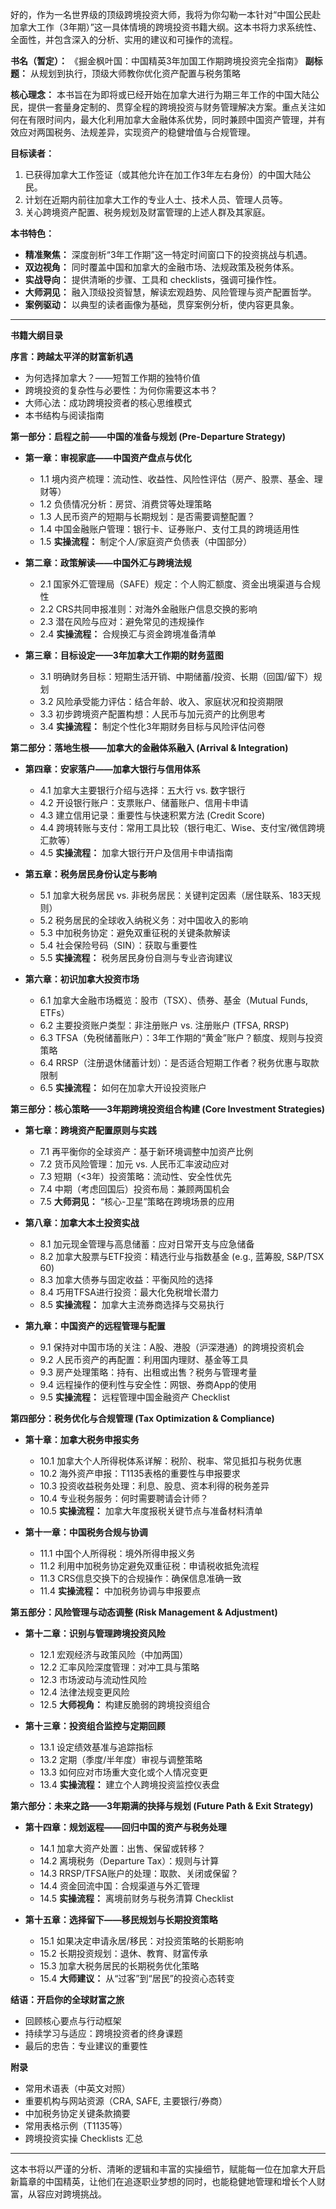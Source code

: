 好的，作为一名世界级的顶级跨境投资大师，我将为你勾勒一本针对“中国公民赴加拿大工作（3年期）”这一具体情境的跨境投资书籍大纲。这本书将力求系统性、全面性，并包含深入的分析、实用的建议和可操作的流程。

**书名（暂定）：** 《掘金枫叶国：中国精英3年加国工作期跨境投资完全指南》
**副标题：** 从规划到执行，顶级大师教你优化资产配置与税务策略

**核心理念：** 本书旨在为即将或已经开始在加拿大进行为期三年工作的中国大陆公民，提供一套量身定制的、贯穿全程的跨境投资与财务管理解决方案。重点关注如何在有限时间内，最大化利用加拿大金融体系优势，同时兼顾中国资产管理，并有效应对两国税务、法规差异，实现资产的稳健增值与合规管理。

**目标读者：**
1.  已获得加拿大工作签证（或其他允许在加工作3年左右身份）的中国大陆公民。
2.  计划在近期内前往加拿大工作的专业人士、技术人员、管理人员等。
3.  关心跨境资产配置、税务规划及财富管理的上述人群及其家庭。

**本书特色：**
*   **精准聚焦：** 深度剖析“3年工作期”这一特定时间窗口下的投资挑战与机遇。
*   **双边视角：** 同时覆盖中国和加拿大的金融市场、法规政策及税务体系。
*   **实战导向：** 提供清晰的步骤、工具和 checklists，强调可操作性。
*   **大师洞见：** 融入顶级投资智慧，解读宏观趋势、风险管理与资产配置哲学。
*   **案例驱动：** 以典型的读者画像为基础，贯穿案例分析，使内容更具象。

---

**书籍大纲目录**

**序言：跨越太平洋的财富新机遇**
*   为何选择加拿大？——短暂工作期的独特价值
*   跨境投资的复杂性与必要性：为何你需要这本书？
*   大师心法：成功跨境投资者的核心思维模式
*   本书结构与阅读指南

**第一部分：启程之前——中国的准备与规划 (Pre-Departure Strategy)**

*   **第一章：审视家底——中国资产盘点与优化**
    *   1.1 境内资产梳理：流动性、收益性、风险性评估（房产、股票、基金、理财等）
    *   1.2 负债情况分析：房贷、消费贷等处理策略
    *   1.3 人民币资产的短期与长期规划：是否需要调整配置？
    *   1.4 中国金融账户管理：银行卡、证券账户、支付工具的跨境适用性
    *   1.5 **实操流程：** 制定个人/家庭资产负债表（中国部分）

*   **第二章：政策解读——中国外汇与跨境法规**
    *   2.1 国家外汇管理局（SAFE）规定：个人购汇额度、资金出境渠道与合规性
    *   2.2 CRS共同申报准则：对海外金融账户信息交换的影响
    *   2.3 潜在风险与应对：避免常见的违规操作
    *   2.4 **实操流程：** 合规换汇与资金跨境准备清单

*   **第三章：目标设定——3年加拿大工作期的财务蓝图**
    *   3.1 明确财务目标：短期生活开销、中期储蓄/投资、长期（回国/留下）规划
    *   3.2 风险承受能力评估：结合年龄、收入、家庭状况和投资期限
    *   3.3 初步跨境资产配置构想：人民币与加元资产的比例思考
    *   3.4 **实操流程：** 制定个性化3年期财务目标与风险评估问卷

**第二部分：落地生根——加拿大的金融体系融入 (Arrival & Integration)**

*   **第四章：安家落户——加拿大银行与信用体系**
    *   4.1 加拿大主要银行介绍与选择：五大行 vs. 数字银行
    *   4.2 开设银行账户：支票账户、储蓄账户、信用卡申请
    *   4.3 建立信用记录：重要性与快速积累方法 (Credit Score)
    *   4.4 跨境转账与支付：常用工具比较（银行电汇、Wise、支付宝/微信跨境汇款等）
    *   4.5 **实操流程：** 加拿大银行开户及信用卡申请指南

*   **第五章：税务居民身份认定与影响**
    *   5.1 加拿大税务居民 vs. 非税务居民：关键判定因素（居住联系、183天规则）
    *   5.2 税务居民的全球收入纳税义务：对中国收入的影响
    *   5.3 中加税务协定：避免双重征税的关键条款解读
    *   5.4 社会保险号码（SIN）：获取与重要性
    *   5.5 **实操流程：** 税务居民身份自测与专业咨询建议

*   **第六章：初识加拿大投资市场**
    *   6.1 加拿大金融市场概览：股市（TSX）、债券、基金（Mutual Funds, ETFs）
    *   6.2 主要投资账户类型：非注册账户 vs. 注册账户 (TFSA, RRSP)
    *   6.3 TFSA（免税储蓄账户）：3年工作期的“黄金”账户？额度、规则与投资策略
    *   6.4 RRSP（注册退休储蓄计划）：是否适合短期工作者？税务优惠与取款限制
    *   6.5 **实操流程：** 如何在加拿大开设投资账户

**第三部分：核心策略——3年期跨境投资组合构建 (Core Investment Strategies)**

*   **第七章：跨境资产配置原则与实践**
    *   7.1 再平衡你的全球资产：基于新环境调整中加资产比例
    *   7.2 货币风险管理：加元 vs. 人民币汇率波动应对
    *   7.3 短期（<3年）投资策略：流动性、安全性优先
    *   7.4 中期（考虑回国后）投资布局：兼顾两国机会
    *   7.5 **大师洞见：** “核心-卫星”策略在跨境场景的应用

*   **第八章：加拿大本土投资实战**
    *   8.1 加元现金管理与高息储蓄：应对日常开支与应急储备
    *   8.2 加拿大股票与ETF投资：精选行业与指数基金 (e.g., 蓝筹股, S&P/TSX 60)
    *   8.3 加拿大债券与固定收益：平衡风险的选择
    *   8.4 巧用TFSA进行投资：最大化免税增长潜力
    *   8.5 **实操流程：** 加拿大主流券商选择与交易执行

*   **第九章：中国资产的远程管理与配置**
    *   9.1 保持对中国市场的关注：A股、港股（沪深港通）的跨境投资机会
    *   9.2 人民币资产的再配置：利用国内理财、基金等工具
    *   9.3 房产处理策略：持有、出租或出售？税务与管理考量
    *   9.4 远程操作的便利性与安全性：网银、券商App的使用
    *   9.5 **实操流程：** 远程管理中国金融资产 Checklist

**第四部分：税务优化与合规管理 (Tax Optimization & Compliance)**

*   **第十章：加拿大税务申报实务**
    *   10.1 加拿大个人所得税体系详解：税阶、税率、常见抵扣与税务优惠
    *   10.2 海外资产申报：T1135表格的重要性与申报要求
    *   10.3 投资收益税务处理：利息、股息、资本利得的税务差异
    *   10.4 专业税务服务：何时需要聘请会计师？
    *   10.5 **实操流程：** 加拿大年度报税关键节点与准备材料清单

*   **第十一章：中国税务合规与协调**
    *   11.1 中国个人所得税：境外所得申报义务
    *   11.2 利用中加税务协定避免双重征税：申请税收抵免流程
    *   11.3 CRS信息交换下的合规操作：确保信息准确一致
    *   11.4 **实操流程：** 中加税务协调与申报要点

**第五部分：风险管理与动态调整 (Risk Management & Adjustment)**

*   **第十二章：识别与管理跨境投资风险**
    *   12.1 宏观经济与政策风险（中加两国）
    *   12.2 汇率风险深度管理：对冲工具与策略
    *   12.3 市场波动与流动性风险
    *   12.4 法律法规变更风险
    *   12.5 **大师视角：** 构建反脆弱的跨境投资组合

*   **第十三章：投资组合监控与定期回顾**
    *   13.1 设定绩效基准与追踪指标
    *   13.2 定期（季度/半年度）审视与调整策略
    *   13.3 如何应对市场重大变化或个人情况变更
    *   13.4 **实操流程：** 建立个人跨境投资监控仪表盘

**第六部分：未来之路——3年期满的抉择与规划 (Future Path & Exit Strategy)**

*   **第十四章：规划返程——回归中国的资产与税务处理**
    *   14.1 加拿大资产处置：出售、保留或转移？
    *   14.2 离境税务（Departure Tax）：规则与计算
    *   14.3 RRSP/TFSA账户的处理：取款、关闭或保留？
    *   14.4 资金回流中国：合规渠道与外汇管理
    *   14.5 **实操流程：** 离境前财务与税务清算 Checklist

*   **第十五章：选择留下——移民规划与长期投资策略**
    *   15.1 如果决定申请永居/移民：对投资策略的长期影响
    *   15.2 长期投资规划：退休、教育、财富传承
    *   15.3 加拿大税务居民的长期税务优化策略
    *   15.4 **大师建议：** 从“过客”到“居民”的投资心态转变

**结语：开启你的全球财富之旅**
*   回顾核心要点与行动框架
*   持续学习与适应：跨境投资者的终身课题
*   最后的忠告：专业建议的重要性

**附录**
*   常用术语表（中英文对照）
*   重要机构与网站资源（CRA, SAFE, 主要银行/券商）
*   中加税务协定关键条款摘要
*   常用表格示例（T1135等）
*   跨境投资实操 Checklists 汇总

---

这本书将以严谨的分析、清晰的逻辑和丰富的实操细节，赋能每一位在加拿大开启新篇章的中国精英，让他们在追逐职业梦想的同时，也能稳健地管理和增长个人财富，从容应对跨境挑战。